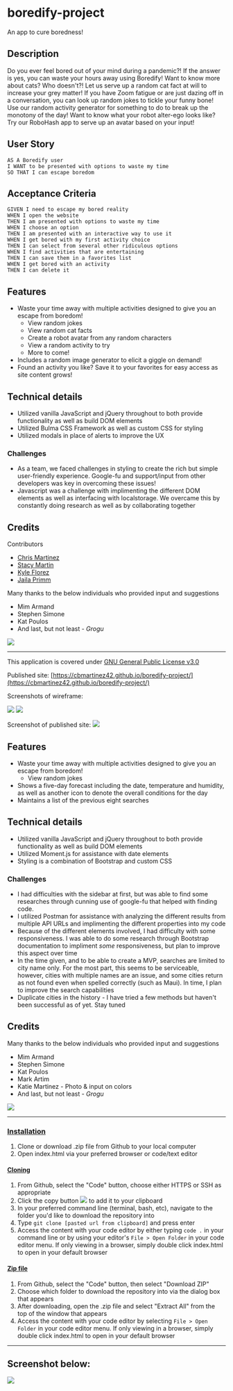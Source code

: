 # boredify-project
An app to cure boredness!

## Description

Do you ever feel bored out of your mind during a pandemic?! If the answer is yes, you can waste your hours away using Boredify! Want to know more about cats? Who doesn't?! Let us serve up a random cat fact at will to increase your grey matter! If you have Zoom fatigue or are just dazing off in a conversation, you can look up random jokes to tickle your funny bone! Use our random activity generator for something to do to break up the monotony of the day! Want to know what your robot alter-ego looks like? Try our RoboHash app to serve up an avatar based on your input!


## User Story
```
AS A Boredify user
I WANT to be presented with options to waste my time
SO THAT I can escape boredom
```

## Acceptance Criteria
```
GIVEN I need to escape my bored reality
WHEN I open the website
THEN I am presented with options to waste my time
WHEN I choose an option
THEN I am presented with an interactive way to use it
WHEN I get bored with my first activity choice
THEN I can select from several other ridiculous options
WHEN I find activities that are entertaining
THEN I can save them in a favorites list
WHEN I get bored with an activity
THEN I can delete it 
```

## Features
* Waste your time away with multiple activities designed to give you an escape from boredom!
    * View random jokes
    * View random cat facts
    * Create a robot avatar from any random characters
    * View a random activity to try
    * More to come! 
* Includes a random image generator to elicit a giggle on demand! 
* Found an activity you like? Save it to your favorites for easy access as site content grows!

## Technical details
* Utilized vanilla JavaScript and jQuery throughout to both provide functionality as well as build DOM elements
* Utilized Bulma CSS Framework as well as custom CSS for styling
* Utilized modals in place of alerts to improve the UX

### Challenges
* As a team, we faced challenges in styling to create the rich but simple user-friendly experience. Google-fu and support/input from other developers was key in overcoming these issues! 
* Javascript was a challenge with implimenting the different DOM elements as well as interfacing with localstorage. We overcame this by constantly doing research as well as by collaborating together


## Credits
Contributors
* [Chris Martinez](https://github.com/cbmartinez42)
* [Stacy Martin](https://github.com/Stacy-Martin)
* [Kyle Florez](https://github.com/SLUDGE-GIT)
* [Jaila Primm](https://github.com/JPrimm99)

Many thanks to the below individuals who provided input and suggestions
* Mim Armand
* Stephen Simone
* Kat Poulos
* And last, but not least - *Grogu*
        
<img src="./assets/images/grogu.png">

---

This application is covered under [GNU General Public License v3.0](./LICENSE)

Published site:
[https://cbmartinez42.github.io/boredify-project/](https://cbmartinez42.github.io/boredify-project/)

Screenshots of wireframe:

<img src="./assets/images/wireframe-screenshot-1.PNG">
<img src="./assets/images/wireframe-screenshot-2.PNG">

Screenshot of published site:
<img src="./assets/images/boredify2screenshot.png">


## Features
* Waste your time away with multiple activities designed to give you an escape from boredom!
    * View random jokes
* Shows a five-day forecast including the date, temperature and humidity, as well as another icon to denote the overall conditions for the day
* Maintains a list of the previous eight searches

## Technical details
* Utilized vanilla JavaScript and jQuery throughout to both provide functionality as well as build DOM elements
* Utilized Moment.js for assistance with date elements
* Styling is a combination of Bootstrap and custom CSS

### Challenges
* I had difficulties with the sidebar at first, but was able to find some researches through cunning use of google-fu that helped with finding code. 
* I utilized Postman for assistance with analyzing the different results from multiple API URLs and implimenting the different properties into my code
* Because of the different elements involved, I had difficulty with some responsiveness. I was able to do some research through Bootstrap documentation to impliment *some* responsiveness, but plan to improve this aspect over time
* In the time given, and to be able to create a MVP, searches are limited to city name only. For the most part, this seems to be serviceable, however, cities with multiple names are an issue, and some cities return as not found even when spelled correctly (such as Maui). In time, I plan to improve the search capabilities
* Duplicate cities in the history - I have tried a few methods but haven't been successful as of yet. Stay tuned

## Credits
Many thanks to the below individuals who provided input and suggestions
* Mim Armand
* Stephen Simone
* Kat Poulos
* Mark Artim
* Katie Martinez - Photo & input on colors
* And last, but not least - *Grogu*
        
<img src="./assets/images/grogu.png">

---

### <ins>Installation</ins>
1.  Clone or download .zip file from Github to your local computer
2.  Open index.html via your preferred browser or code/text editor

#### <ins>Cloning</ins>
1. From Github, select the "Code" button, choose either HTTPS or SSH as appropriate
2. Click the copy button <img src="./assets/images/copy-button.PNG"> to add it to your clipboard
3. In your preferred command line (terminal, bash, etc), navigate to the folder you'd like to download the repository into
4. Type `git clone [pasted url from clipboard]` and press enter
5. Access the content with your code editor by either typing `code .` in your command line or by using your editor's `File > Open Folder` in your code editor menu. If only viewing in a browser, simply double click index.html to open in your default browser


#### <ins>Zip file</ins>
1. From Github, select the "Code" button, then select "Download ZIP"
2. Choose which folder to download the repository into via the dialog box that appears
3. After downloading, open the .zip file and select "Extract All" from the top of the window that appears
4. Access the content with your code editor by selecting `File > Open Folder` in your code editor menu. If only viewing in a browser, simply double click index.html to open in your default browser


---



## Screenshot below:

<img src="./assets/images/weather-dashboard.gif">